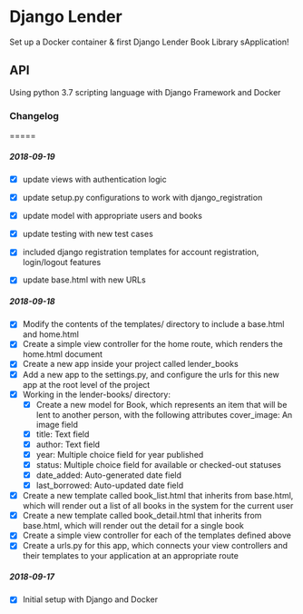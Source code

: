 # Django Lender
Set up a Docker container & first Django Lender Book Library sApplication! 

## API
Using python 3.7 scripting language with Django Framework and Docker 

### Changelog
=====

##### 2018-09-19

- [x] update views with authentication logic
- [x] update setup.py configurations to work with django_registration
- [x] update model with appropriate users and books
- [x] update testing with new test cases
- [x] included django registration templates for account registration, login/logout features
- [x] update base.html with new URLs




##### 2018-09-18
- [x] Modify the contents of the templates/ directory to include a base.html and home.html
- [x] Create a simple view controller for the home route, which renders the home.html document
- [x] Create a new app inside your project called lender_books
- [x] Add a new app to the settings.py, and configure the urls for this new app at the root level of the project
- [x] Working in the lender-books/ directory:
    - [x] Create a new model for Book, which represents an item that will be lent to another person, with the following
        attributes cover_image: An image field
    - [x] title: Text field
    - [x] author: Text field
    - [x] year: Multiple choice field for year published
    - [x] status: Multiple choice field for available or checked-out statuses
    - [x] date_added: Auto-generated date field
    - [x] last_borrowed: Auto-updated date field
- [x] Create a new template called book_list.html that inherits from base.html, which will render out a list of all books in the system for the current user
- [x] Create a new template called book_detail.html that inherits from base.html, which will render out the detail for a single book
- [x] Create a simple view controller for each of the templates defined above
- [x] Create a urls.py for this app, which connects your view controllers and their templates to your application at an appropriate route

##### 2018-09-17
- [x] Initial setup with Django and Docker




